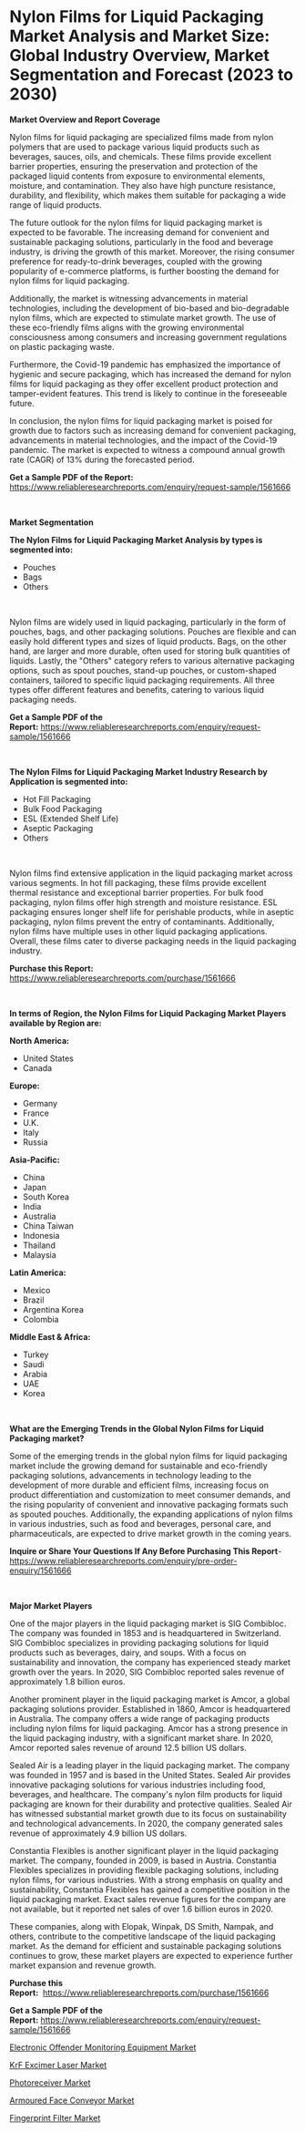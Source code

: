 <p><h1>Nylon Films for Liquid Packaging Market Analysis and Market Size: Global Industry Overview, Market Segmentation and Forecast (2023 to 2030)</h1></p><p><strong>Market Overview and Report Coverage</strong></p>
<p><p>Nylon films for liquid packaging are specialized films made from nylon polymers that are used to package various liquid products such as beverages, sauces, oils, and chemicals. These films provide excellent barrier properties, ensuring the preservation and protection of the packaged liquid contents from exposure to environmental elements, moisture, and contamination. They also have high puncture resistance, durability, and flexibility, which makes them suitable for packaging a wide range of liquid products.</p><p>The future outlook for the nylon films for liquid packaging market is expected to be favorable. The increasing demand for convenient and sustainable packaging solutions, particularly in the food and beverage industry, is driving the growth of this market. Moreover, the rising consumer preference for ready-to-drink beverages, coupled with the growing popularity of e-commerce platforms, is further boosting the demand for nylon films for liquid packaging.</p><p>Additionally, the market is witnessing advancements in material technologies, including the development of bio-based and bio-degradable nylon films, which are expected to stimulate market growth. The use of these eco-friendly films aligns with the growing environmental consciousness among consumers and increasing government regulations on plastic packaging waste.</p><p>Furthermore, the Covid-19 pandemic has emphasized the importance of hygienic and secure packaging, which has increased the demand for nylon films for liquid packaging as they offer excellent product protection and tamper-evident features. This trend is likely to continue in the foreseeable future.</p><p>In conclusion, the nylon films for liquid packaging market is poised for growth due to factors such as increasing demand for convenient packaging, advancements in material technologies, and the impact of the Covid-19 pandemic. The market is expected to witness a compound annual growth rate (CAGR) of 13% during the forecasted period.</p></p>
<p><strong>Get a Sample PDF of the Report:</strong> <a href="https://www.reliableresearchreports.com/enquiry/request-sample/1561666">https://www.reliableresearchreports.com/enquiry/request-sample/1561666</a></p>
<p>&nbsp;</p>
<p><strong>Market Segmentation</strong></p>
<p><strong>The Nylon Films for Liquid Packaging Market Analysis by types is segmented into:</strong></p>
<p><ul><li>Pouches</li><li>Bags</li><li>Others</li></ul></p>
<p>&nbsp;</p>
<p><p>Nylon films are widely used in liquid packaging, particularly in the form of pouches, bags, and other packaging solutions. Pouches are flexible and can easily hold different types and sizes of liquid products. Bags, on the other hand, are larger and more durable, often used for storing bulk quantities of liquids. Lastly, the "Others" category refers to various alternative packaging options, such as spout pouches, stand-up pouches, or custom-shaped containers, tailored to specific liquid packaging requirements. All three types offer different features and benefits, catering to various liquid packaging needs.</p></p>
<p><strong>Get a Sample PDF of the Report:</strong>&nbsp;<a href="https://www.reliableresearchreports.com/enquiry/request-sample/1561666">https://www.reliableresearchreports.com/enquiry/request-sample/1561666</a></p>
<p>&nbsp;</p>
<p><strong>The Nylon Films for Liquid Packaging Market Industry Research by Application is segmented into:</strong></p>
<p><ul><li>Hot Fill Packaging</li><li>Bulk Food Packaging</li><li>ESL (Extended Shelf Life)</li><li>Aseptic Packaging</li><li>Others</li></ul></p>
<p>&nbsp;</p>
<p><p>Nylon films find extensive application in the liquid packaging market across various segments. In hot fill packaging, these films provide excellent thermal resistance and exceptional barrier properties. For bulk food packaging, nylon films offer high strength and moisture resistance. ESL packaging ensures longer shelf life for perishable products, while in aseptic packaging, nylon films prevent the entry of contaminants. Additionally, nylon films have multiple uses in other liquid packaging applications. Overall, these films cater to diverse packaging needs in the liquid packaging industry.</p></p>
<p><strong>Purchase this Report:</strong>&nbsp; <a href="https://www.reliableresearchreports.com/purchase/1561666">https://www.reliableresearchreports.com/purchase/1561666</a></p>
<p>&nbsp;</p>
<p><strong>In terms of Region, the Nylon Films for Liquid Packaging Market Players available by Region are:</strong></p>
<p>
    <p> <strong> North America: </strong>
        <ul>
            <li>United States</li>
            <li>Canada</li>
        </ul>
        </p> 
    <p> <strong> Europe: </strong>
        <ul>
            <li>Germany</li>
            <li>France</li>
            <li>U.K.</li>
            <li>Italy</li>
            <li>Russia</li>
        </ul>
        </p> 
    <p> <strong> Asia-Pacific: </strong>
        <ul>
            <li>China</li>
            <li>Japan</li>
            <li>South Korea</li>
            <li>India</li>
            <li>Australia</li>
            <li>China Taiwan</li>
            <li>Indonesia</li>
            <li>Thailand</li>
            <li>Malaysia</li>
        </ul>
        </p> 
    <p> <strong> Latin America: </strong>
        <ul>
            <li>Mexico</li>
            <li>Brazil</li>
            <li>Argentina Korea</li>
            <li>Colombia</li>
        </ul>
        </p> 
    <p> <strong> Middle East & Africa: </strong>
        <ul>
            <li>Turkey</li>
            <li>Saudi</li>
            <li>Arabia</li>
            <li>UAE</li>
            <li>Korea</li>
        </ul>
    </p>
    </p>
<p>&nbsp;</p>
<p><strong>What are the Emerging Trends in the Global Nylon Films for Liquid Packaging market?</strong></p>
<p><p>Some of the emerging trends in the global nylon films for liquid packaging market include the growing demand for sustainable and eco-friendly packaging solutions, advancements in technology leading to the development of more durable and efficient films, increasing focus on product differentiation and customization to meet consumer demands, and the rising popularity of convenient and innovative packaging formats such as spouted pouches. Additionally, the expanding applications of nylon films in various industries, such as food and beverages, personal care, and pharmaceuticals, are expected to drive market growth in the coming years.</p></p>
<p><strong>Inquire or Share Your Questions If Any Before Purchasing This Report</strong>- <a href="https://www.reliableresearchreports.com/enquiry/pre-order-enquiry/1561666">https://www.reliableresearchreports.com/enquiry/pre-order-enquiry/1561666</a></p>
<p>&nbsp;</p>
<p><strong>Major Market Players</strong></p>
<p><p>One of the major players in the liquid packaging market is SIG Combibloc. The company was founded in 1853 and is headquartered in Switzerland. SIG Combibloc specializes in providing packaging solutions for liquid products such as beverages, dairy, and soups. With a focus on sustainability and innovation, the company has experienced steady market growth over the years. In 2020, SIG Combibloc reported sales revenue of approximately 1.8 billion euros.</p><p>Another prominent player in the liquid packaging market is Amcor, a global packaging solutions provider. Established in 1860, Amcor is headquartered in Australia. The company offers a wide range of packaging products including nylon films for liquid packaging. Amcor has a strong presence in the liquid packaging industry, with a significant market share. In 2020, Amcor reported sales revenue of around 12.5 billion US dollars.</p><p>Sealed Air is a leading player in the liquid packaging market. The company was founded in 1957 and is based in the United States. Sealed Air provides innovative packaging solutions for various industries including food, beverages, and healthcare. The company's nylon film products for liquid packaging are known for their durability and protective qualities. Sealed Air has witnessed substantial market growth due to its focus on sustainability and technological advancements. In 2020, the company generated sales revenue of approximately 4.9 billion US dollars.</p><p>Constantia Flexibles is another significant player in the liquid packaging market. The company, founded in 2009, is based in Austria. Constantia Flexibles specializes in providing flexible packaging solutions, including nylon films, for various industries. With a strong emphasis on quality and sustainability, Constantia Flexibles has gained a competitive position in the liquid packaging market. Exact sales revenue figures for the company are not available, but it reported net sales of over 1.6 billion euros in 2020.</p><p>These companies, along with Elopak, Winpak, DS Smith, Nampak, and others, contribute to the competitive landscape of the liquid packaging market. As the demand for efficient and sustainable packaging solutions continues to grow, these market players are expected to experience further market expansion and revenue growth.</p></p>
<p><strong>Purchase this Report:</strong>&nbsp;&nbsp;<a href="https://www.reliableresearchreports.com/purchase/1561666">https://www.reliableresearchreports.com/purchase/1561666</a></p>
<p></p>
<p><strong>Get a Sample PDF of the Report:</strong>&nbsp;<a href="https://www.reliableresearchreports.com/enquiry/request-sample/1561666">https://www.reliableresearchreports.com/enquiry/request-sample/1561666</a></p>
<p><p><a href="https://medium.com/@mariablack1944/electronic-offender-monitoring-equipment-market-competitive-analysis-market-trends-and-forecast-4aee53ddf141">Electronic Offender Monitoring Equipment Market</a></p><p><a href="https://medium.com/@donnakelly19891/krf-excimer-laser-market-insights-into-market-cagr-market-trends-and-growth-strategies-14e3615e3550">KrF Excimer Laser Market</a></p><p><a href="https://medium.com/@dianafisher1927/decoding-photoreceiver-market-metrics-market-share-trends-and-growth-patterns-185e1ebe2a0f">Photoreceiver Market</a></p><p><a href="https://medium.com/@robbleannon/armoured-face-conveyor-market-size-reveals-the-best-marketing-channels-in-global-industry-e43ac1242733">Armoured Face Conveyor Market</a></p><p><a href="https://medium.com/@rebeccabower1903/fingerprint-filter-market-exploring-market-share-market-trends-and-future-growth-867dbc200302">Fingerprint Filter Market</a></p></p>